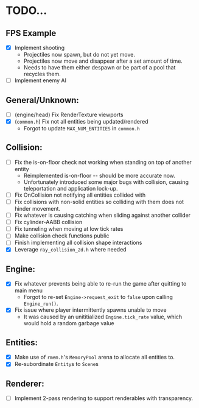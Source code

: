 # TODO...

## FPS Example
- [X] Implement shooting
	- Projectiles now spawn, but do not yet move.
	- Projectiles now move and disappear after a set amount of time.
	- Needs to have them either despawn or be part of a pool that recycles them.
- [ ] Implement enemy AI

## General/Unknown:
- [ ] (engine/head) Fix RenderTexture viewports 
- [x] (`common.h`) Fix not all entities being updated/rendered
	- Forgot to update `MAX_NUM_ENTITIES` in `common.h`

## Collision:
- [ ] Fix the is-on-floor check not working when standing on top of another entity
	- Reimplemented is-on-floor -- should be more accurate now.
	- Unfortunately introduced some major bugs with collision, causing teleportation and application lock-up.
- [ ] Fix OnCollision not notifying all entities collided with
- [ ] Fix collisions with non-solid entities so colliding with them does not hinder movement.
- [ ] Fix whatever is causing catching when sliding against another collider
- [ ] Fix cylinder-AABB collision
- [ ] Fix tunneling when moving at low tick rates
- [ ] Make collision check functions public
- [ ] Finish implementing all collision shape interactions
- [x] Leverage `ray_collision_2d.h` where needed

## Engine:
- [x] Fix whatever prevents being able to re-run the game after quitting to main menu
	- Forgot to re-set `Engine->request_exit` to `false` upon calling `Engine_run()`.
- [x] Fix issue where player intermittently spawns unable to move
	- It was caused by an unititialized `Engine.tick_rate` value, which would hold a random garbage value

## Entities:
- [x] Make use of `rmem.h`'s `MemoryPool` arena to allocate all entities to.
- [x] Re-subordinate `Entity`s to `Scene`s

## Renderer:
- [ ] Implement 2-pass rendering to support renderables with transparency.
